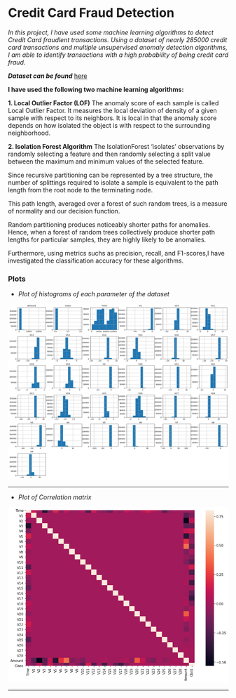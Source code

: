 # Credit Card Fraud Detection

*In this project, I have used some machine learning algorithms to detect Credit Card fraudlent transactions. Using a dataset of nearly 285000 credit card transactions and multiple unsupervised anomaly detection algorithms, I am able to identify transactions with a high probability of being credit card fraud.*

***Dataset can be found*** [here](https://www.kaggle.com/mlg-ulb/creditcardfraud)

**I have used the following two machine learning algorithms:**

**1. Local Outlier Factor (LOF)**
The anomaly score of each sample is called Local Outlier Factor. It measures the local deviation of density of a given sample with respect to its neighbors. It is local in that the anomaly score depends on how isolated the object is with respect to the surrounding neighborhood.

**2. Isolation Forest Algorithm**
The IsolationForest ‘isolates’ observations by randomly selecting a feature and then randomly selecting a split value between the maximum and minimum values of the selected feature.

Since recursive partitioning can be represented by a tree structure, the number of splittings required to isolate a sample is equivalent to the path length from the root node to the terminating node.

This path length, averaged over a forest of such random trees, is a measure of normality and our decision function.

Random partitioning produces noticeably shorter paths for anomalies. Hence, when a forest of random trees collectively produce shorter path lengths for particular samples, they are highly likely to be anomalies.

Furthermore, using metrics suchs as precision, recall, and F1-scores,I have investigated  the classification accuracy for these algorithms.


### Plots
- *Plot of histograms of each parameter of the dataset*

<img src="assets/1.png" height = "400" width="600">

---------------------

- *Plot of Correlation matrix*


<img src="assets/2.png" height = "400" width="600">

---------------------

